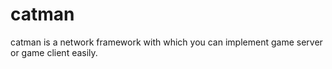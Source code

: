 catman
======

catman is a network framework with which you can implement game server or game client easily.
